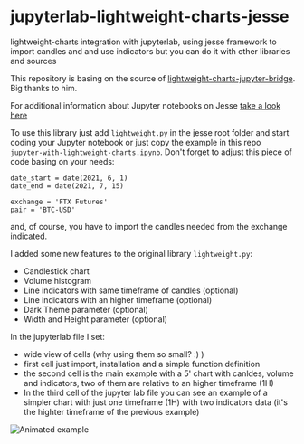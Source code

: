 # jupyterlab-lightweight-charts-jesse
lightweight-charts integration with jupyterlab, using jesse framework to import candles and and use indicators but you can do it with other libraries and sources

This repository is basing on the source of [lightweight-charts-jupyter-bridge](https://github.com/tartakovsky/lightweight-charts-jupyter-bridge). Big thanks to him.

For additional information about Jupyter notebooks on Jesse [take a look here](https://docs.jesse.trade/docs/research/jupyter.html)

To use this library just add `lightweight.py` in the jesse root folder and start coding your Jupyter notebook or just copy the example in this repo `jupyter-with-lightweight-charts.ipynb`. Don't forget to adjust this piece of code basing on your needs:
```
date_start = date(2021, 6, 1)
date_end = date(2021, 7, 15)

exchange = 'FTX Futures'
pair = 'BTC-USD'
```
and, of course, you have to import the candles needed from the exchange indicated.

I added some new features to the original library `lightweight.py`:
- Candlestick chart
- Volume histogram
- Line indicators with same timeframe of candles (optional)
- Line indicators with an higher timeframe (optional)
- Dark Theme parameter (optional)
- Width and Height parameter (optional)

In the jupyterlab file I set:
- wide view of cells (why using them so small?  :) )
- first cell just import, installation and a simple function definition
- the second cell is the main example with a 5' chart with canldes, volume and indicators, two of them are relative to an higher timeframe (1H) 
- In the third cell of the jupyter lab file you can see an example of a simpler chart with just one timeframe (1H) with two indicators data (it's the highter timeframe of the previous example)

![Animated example](jupyterlab_lightweightchart_example.gif)

